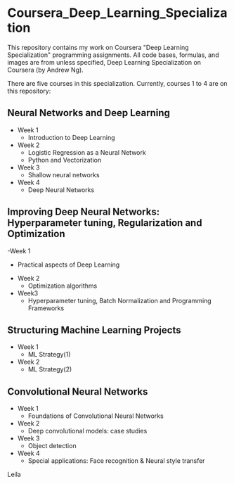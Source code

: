 # Coursera_Deep_Learning_Specialization

This repository contains my work on Coursera "Deep Learning Specialization" programming assignments. All code bases, formulas, and images are from unless specified, Deep Learning Specialization on Coursera (by Andrew Ng).

There are five courses in this specialization. Currently, courses 1 to 4 are on this repository:

## Neural Networks and Deep Learning
- Week 1
  * Introduction to Deep Learning
- Week 2
  * Logistic Regression as a Neural Network
  * Python and Vectorization
- Week 3
  * Shallow neural networks
- Week 4
  * Deep Neural Networks
## Improving Deep Neural Networks: Hyperparameter tuning, Regularization and Optimization
-Week 1
  * Practical aspects of Deep Learning
- Week 2
  * Optimization algorithms
- Week3
  * Hyperparameter tuning, Batch Normalization and Programming Frameworks
## Structuring Machine Learning Projects
- Week 1
  * ML Strategy(1)
- Week 2
   * ML Strategy(2)
## Convolutional Neural Networks
- Week 1
   * Foundations of Convolutional Neural Networks
- Week 2
   * Deep convolutional models: case studies
- Week 3
   * Object detection
- Week 4
   * Special applications: Face recognition & Neural style transfer
  
   

   
Leila
